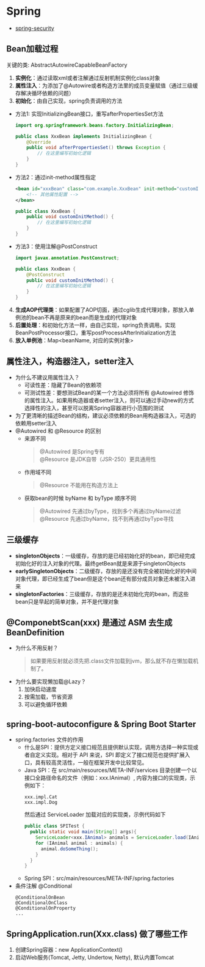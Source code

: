# Spring
- [spring-security](spring-security.md)

## Bean加载过程
关键的类: AbstractAutowireCapableBeanFactory
1. **实例化**：通过读取xml或者注解通过反射机制实例化class对象
2. **属性注入**：为添加了@Autowire或者构造方法里的成员变量赋值（通过三级缓存解决循环依赖的问题）
3. **初始化**：由自己实现，spring负责调用的方法
  - 方法1: 实现InitializingBean接口，重写afterPropertiesSet方法
    ```java
    import org.springframework.beans.factory.InitializingBean;

    public class XxxBean implements InitializingBean {
        @Override
        public void afterPropertiesSet() throws Exception {
            // 在这里编写初始化逻辑
        }
    }
    ```
  - 方法2：通过init-method属性指定
    ```xml
    <bean id="xxxBean" class="com.example.XxxBean" init-method="customInitMethod">
        <!-- 其他属性配置 -->
    </bean>
    ```
    ```java
    public class XxxBean {
        public void customInitMethod() {
            // 在这里编写初始化逻辑
        }
    }
    ```
  - 方法3：使用注解@PostConstruct
    ```java
    import javax.annotation.PostConstruct;

    public class XxxBean {
        @PostConstruct
        public void customInitMethod() {
            // 在这里编写初始化逻辑
        }
    }    
    ```
4. **生成AOP代理类**：如果配置了AOP切面，通过cglib生成代理对象，那放入单例池的bean不再是原来的bean而是生成的代理对象
5. **后置处理**：和初始化方法一样，由自己实现，spring负责调用。实现BeanPostProcessor接口，重写postProcessAfterInitialization方法
6. **放入单例池**：Map<beanName, 对应的实例对象>

## 属性注入，构造器注入，setter注入
- 为什么不建议用属性注入？
  - 可读性差：隐藏了Bean的依赖项
  - 可测试性差：要想测试Bean的某一个方法必须将所有 @Autowired 修饰的属性注入。如果用构造器或者setter注入，则可以通过手动new的方式选择性的注入，甚至可以脱离Spring容器进行小范围的测试
- 为了更清晰的描述Bean的结构，建议必须依赖的Bean用构造器注入，可选的依赖用setter注入
- @Autowired 和 @Resource 的区别
  - 来源不同
    > @Autowired 是Spring专有  
    > @Resource 是JDK自带（JSR-250）更具通用性
  - 作用域不同
    > @Resource 不能用在构造方法上
  - 获取bean的时候 byName 和 byType 顺序不同
    > @Autowired 先通过byType，找到多个再通过byName过滤
    > @Resource 先通过byName，找不到再通过byType寻找

## 三级缓存
- **singletonObjects**：一级缓存，存放的是已经初始化好的bean，即已经完成初始化好的注入对象的代理。最终getBean就是来源于singletonObjects
- **earlySingletonObjects**：二级缓存，存放的是还没有完全被初始化好的中间对象代理，即已经生成了bean但是这个bean还有部分成员对象还未被注入进来
- **singletonFactories**：三级缓存，存放的是还未初始化完的bean，而这些bean只是早起的简单对象，并不是代理对象

## @ComponebtScan(xxx) 是通过 ASM 去生成 BeanDefinition
- 为什么不用反射？
  > 如果要用反射就必须先把.class文件加载到jvm，那么就不存在懒加载机制了。
- 为什么要实现懒加载@Lazy？
  1. 加快启动速度
  2. 按需加载，节省资源
  3. 可以避免循环依赖

## spring-boot-autoconfigure & Spring Boot Starter
- spring.factories 文件的作用
  - 什么是SPI：提供方定义接口规范且提供默认实现，调用方选择一种实现或者自定义实现。相对于 API 来说，SPI 即定义了接口规范也提供扩展入口，具有较高灵活性，一般在框架开发中比较常见。
  - Java SPI：在 src/main/resources/META-INF/services 目录创建一个以接口全路径命名的文件（例如：xxx.IAnimal）, 内容为接口的实现类，示例如下：
    ```text
    xxx.impl.Cat
    xxx.impl.Dog
    ```
    然后通过 ServiceLoader 加载对应的实现类，示例代码如下
    ```java
    public class SPITest {
      public static void main(String[] args){
        ServiceLoader<xxx.IAnimal> animals = ServiceLoader.load(IAnimal.class);
        for (IAnimal animal : animals) {
          animal.doSomeThing();
        }
      }
    }
    ```
  - Spring SPI：src/main/resources/META-INF/spring.factories
- 条件注解 @Conditional
  ```
  @ConditionalOnBean
  @ConditionalOnClass
  @ConditionalOnProperty
  ...
  ```

## SpringApplication.run(Xxx.class) 做了哪些工作
1. 创建Spring容器：new ApplicationContext()
2. 启动Web服务(Tomcat, Jetty, Undertow, Netty), 默认内置Tomcat

